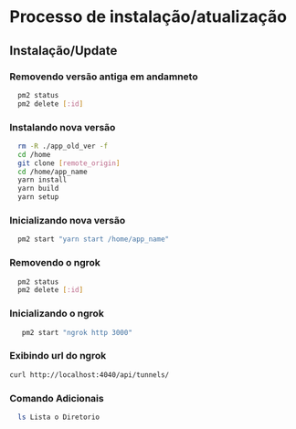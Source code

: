# Processo de instalação/atualização

## Instalação/Update

### Removendo versão antiga em andamneto

```bash
  pm2 status
  pm2 delete [:id]
```

### Instalando nova versão

```bash
  rm -R ./app_old_ver -f
  cd /home
  git clone [remote_origin]
  cd /home/app_name
  yarn install
  yarn build
  yarn setup 
```

### Inicializando nova versão

```bash
  pm2 start "yarn start /home/app_name"
```

### Removendo o ngrok

```bash
  pm2 status
  pm2 delete [:id]
```

### Inicializando o ngrok

```bash
   pm2 start "ngrok http 3000"
```

### Exibindo url do ngrok

```bash
curl http://localhost:4040/api/tunnels/
```
### Comando Adicionais
```bash
  ls Lista o Diretorio
```
